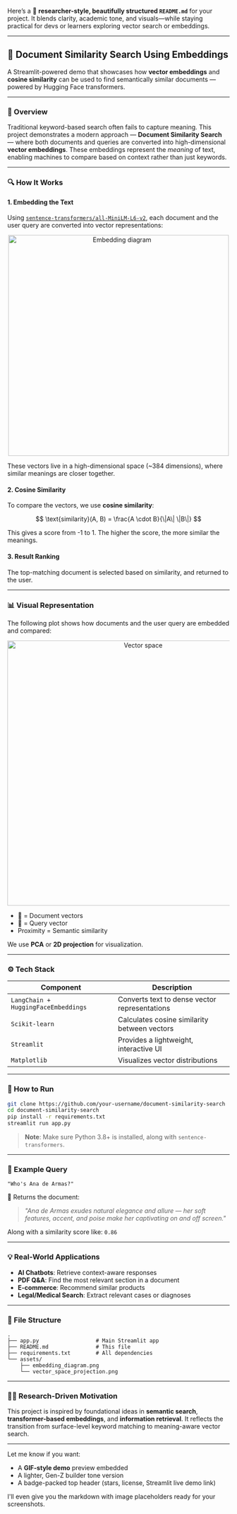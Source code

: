 Here’s a 🔬 **researcher-style, beautifully structured `README.md`** for your project. It blends clarity, academic tone, and visuals—while staying practical for devs or learners exploring vector search or embeddings.

---

## 🧠 Document Similarity Search Using Embeddings

A Streamlit-powered demo that showcases how **vector embeddings** and **cosine similarity** can be used to find semantically similar documents — powered by Hugging Face transformers.

---

### 📌 Overview

Traditional keyword-based search often fails to capture meaning. This project demonstrates a modern approach — **Document Similarity Search** — where both documents and queries are converted into high-dimensional **vector embeddings**. These embeddings represent the *meaning* of text, enabling machines to compare based on context rather than just keywords.

---

### 🔍 How It Works

#### 1. **Embedding the Text**

Using [`sentence-transformers/all-MiniLM-L6-v2`](https://huggingface.co/sentence-transformers/all-MiniLM-L6-v2), each document and the user query are converted into vector representations:

<div align="center">
  <img src="https://raw.githubusercontent.com/your-username/your-repo/main/assets/embedding_diagram.png" alt="Embedding diagram" width="500"/>
</div>

These vectors live in a high-dimensional space (\~384 dimensions), where similar meanings are closer together.

#### 2. **Cosine Similarity**

To compare the vectors, we use **cosine similarity**:

$$
\text{similarity}(A, B) = \frac{A \cdot B}{\|A\| \|B\|}
$$

This gives a score from -1 to 1. The higher the score, the more similar the meanings.

#### 3. **Result Ranking**

The top-matching document is selected based on similarity, and returned to the user.

---

### 📊 Visual Representation

The following plot shows how documents and the user query are embedded and compared:

<div align="center">
  <img src="https://raw.githubusercontent.com/your-username/your-repo/main/assets/vector_space_projection.png" alt="Vector space" width="600"/>
</div>

* 🔵 = Document vectors
* 🔴 = Query vector
* Proximity = Semantic similarity

We use **PCA** or **2D projection** for visualization.

---

### ⚙️ Tech Stack

| Component                           | Description                                   |
| ----------------------------------- | --------------------------------------------- |
| `LangChain + HuggingFaceEmbeddings` | Converts text to dense vector representations |
| `Scikit-learn`                      | Calculates cosine similarity between vectors  |
| `Streamlit`                         | Provides a lightweight, interactive UI        |
| `Matplotlib`                        | Visualizes vector distributions               |

---

### 🚀 How to Run

```bash
git clone https://github.com/your-username/document-similarity-search
cd document-similarity-search
pip install -r requirements.txt
streamlit run app.py
```

> **Note**: Make sure Python 3.8+ is installed, along with `sentence-transformers`.

---

### 🧪 Example Query

```text
"Who's Ana de Armas?"
```

🟰 Returns the document:

> *"Ana de Armas exudes natural elegance and allure — her soft features, accent, and poise make her captivating on and off screen."*

Along with a similarity score like: `0.86`

---

### 💡 Real-World Applications

* **AI Chatbots**: Retrieve context-aware responses
* **PDF Q\&A**: Find the most relevant section in a document
* **E-commerce**: Recommend similar products
* **Legal/Medical Search**: Extract relevant cases or diagnoses

---

### 🧭 File Structure

```
.
├── app.py                  # Main Streamlit app
├── README.md               # This file
├── requirements.txt        # All dependencies
└── assets/
    ├── embedding_diagram.png
    └── vector_space_projection.png
```

---

### 👨‍🔬 Research-Driven Motivation

This project is inspired by foundational ideas in **semantic search**, **transformer-based embeddings**, and **information retrieval**. It reflects the transition from surface-level keyword matching to meaning-aware vector search.


---

Let me know if you want:

* A **GIF-style demo** preview embedded
* A lighter, Gen-Z builder tone version
* A badge-packed top header (stars, license, Streamlit live demo link)

I'll even give you the markdown with image placeholders ready for your screenshots.
